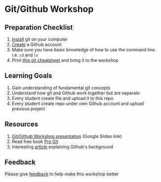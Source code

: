 # Git/Github Workshop

## Preparation Checklist

1. [Install](https://git-scm.com/book/en/v2/Getting-Started-Installing-Git) git on your computer
2. [Create](https://github.com/join) a Github account
3. Make sure you have basic knowledge of how to use the command line. I.e. `cd` and `ls`
4. Print [this git cheatsheet](https://training.github.com/kit/downloads/github-git-cheat-sheet.pdf) and bring it to the workshop

## Learning Goals

1. Gain understanding of fundamental git concepts
2. Understand how git and Github work together but are separate
3. Every student create file and upload it to this repo
4. Every student create repo under own Github account and upload previous project

## Resources

1. [Git/Github Workshop presentation](https://docs.google.com/a/spindance.com/presentation/d/1MMBOC70Sa6JNcObV3mdRUFwNkalmaBeqPXFJt1276PQ/pub?start=false&loop=false&delayms=3000) (Google Slides link)
2. Read free book [Pro Git](https://git-scm.com/book/en/v2)
3. Interesting [article](http://techcrunch.com/2012/07/14/what-exactly-is-github-anyway/) explaining Github's background

## Feedback

Please give [feedback](http://goo.gl/forms/ynYBrEUbX2) to help make this workshop better
